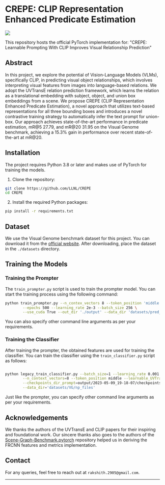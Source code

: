 # CREPE: CLIP Representation Enhanced Predicate Estimation

![](https://img.shields.io/badge/pytorch-green)

This repository hosts the official PyTorch implementation for: "CREPE: Learnable Prompting With CLIP Improves Visual Relationship Prediction"

## Abstract
In this project, we explore the potential of Vision-Language Models (VLMs), specifically CLIP, in predicting visual object relationships, which involves interpreting visual features from images into language-based relations. We adopt the UVTransE relation prediction framework, which learns the relation as a translational embedding with subject, object, and union box embeddings from a scene. We propose CREPE (CLIP Representation Enhanced Predicate Estimation), a novel approach that utilizes text-based representations for all three bounding boxes and introduces a novel contrastive training strategy to automatically infer the text prompt for union-box. Our approach achieves state-of-the-art performance in predicate estimation, mR@5 27.79, and mR@20 31.95 on the Visual Genome benchmark, achieving a 15.3% gain in performance over recent state-of-the-art at mR@20.

## Installation
The project requires Python 3.8 or later and makes use of PyTorch for training the models.

1. Clone the repository:
```bash
git clone https://github.com/LLNL/CREPE
cd CREPE
```

2. Install the required Python packages:
```bash
pip install -r requirements.txt
```

## Dataset
We use the Visual Genome benchmark dataset for this project. You can download it from the [official website](http://visualgenome.org/). After downloading, place the dataset in the `./datasets` directory.

## Training the Models

### Training the Prompter
The `train_prompter.py` script is used to train the prompter model. You can start the training process using the following command:

```bash
python train_prompter.py --n_contex_vectors 8 --token_position 'middle' --num_predicates 50 \
        --epochs 500 --learning_rate 2e-3 --batch_size 256 \
        --use_cuda True --out_dir './output' --data_dir 'datasets/pred_dicts_train_cmr'
```

You can also specify other command line arguments as per your requirements.

### Training the Classifier
After training the prompter, the obtained features are used for training the classifier. You can train the classifier using the `train_classifier.py` script as follows:

```bash

python legacy_train_classifier.py --batch_size=1 --learning_rate 0.001 --which_epoch=500 --train_epochs 100 --save_freq 1 --use_cuda True \
        --n_context_vectors=8 --token_position middle --learnable_UVTransE True --update_UVTransE True --is_non_linear True --num_predicates=50 \
        --checkpoints_dir_prompt=output/2023-05-09_19-18-07/checkpoints --out_dir=output/2023-05-09_19-18-07 \
        --data_dir='datasets/VG/np_files'
```

Just like the prompter, you can specify other command line arguments as per your requirements.

## Acknowledgements

We thanks the authors of the UVTransE and CLIP papers for their inspiring and foundational work. Our sincere thanks also goes to the authors of the [Scene-Graph-Benchmark.pytorch](https://github.com/KaihuaTang/Scene-Graph-Benchmark.pytorch) repository helped us in deriving the FRCNN features and metrics implementation.

## Contact
For any queries, feel free to reach out at `rakshith.2905@gmail.com`.


---
